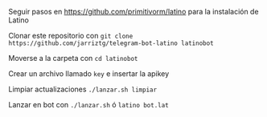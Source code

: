 Seguir pasos en https://github.com/primitivorm/latino para la instalación de Latino

Clonar este repositorio con `git clone https://github.com/jarriztg/telegram-bot-latino latinobot`

Moverse a la carpeta con `cd latinobot`

Crear un archivo llamado `key` e insertar la apikey

Limpiar actualizaciones `./lanzar.sh limpiar`

Lanzar en bot con `./lanzar.sh` ó `latino bot.lat`

